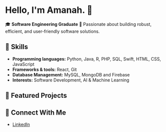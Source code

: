 # Hello, I'm Amanah. 👋

🎓 **Software Engineering Graduate**
🌟 Passionate about building robust, efficient, and user-friendly software solutions.  

## 🚀 Skills
- **Programming languages:** Python, Java, R, PHP, SQL, Swift, HTML, CSS, JavaScript
- **Frameworks & tools:** React, Git
- **Database Management:** MySQL, MongoDB and Firebase
- **Interests:** Software Development, AI & Machine Learning

## 📂 Featured Projects

## 🤝 Connect With Me
- [LinkedIn](https://www.linkedin.com/in/amanah-ali-a7536a242/)

<!--
**AmanahAli/AmanahAli** is a ✨ _special_ ✨ repository because its `README.md` (this file) appears on your GitHub profile.

Here are some ideas to get you started:

- 🔭 I’m currently working on ...
- 🌱 I’m currently learning ...
- 👯 I’m looking to collaborate on ...
- 🤔 I’m looking for help with ...
- 💬 Ask me about ...
- 📫 How to reach me: ...
- 😄 Pronouns: ...
- ⚡ Fun fact: ...
-->
